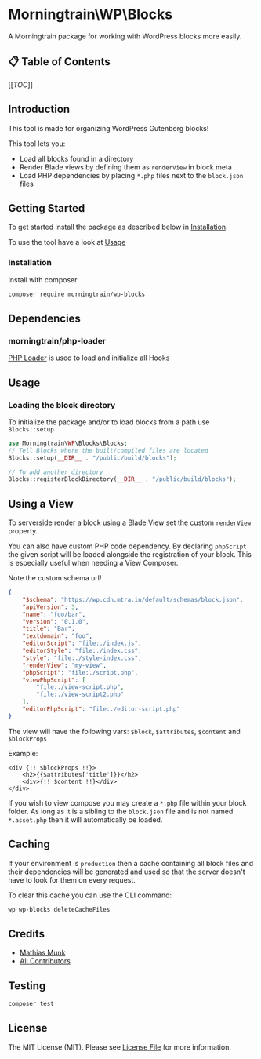 # Morningtrain\WP\Blocks

A Morningtrain package for working with WordPress blocks more easily.

## 📋 Table of Contents

[[_TOC_]]

## Introduction

This tool is made for organizing WordPress Gutenberg blocks!

This tool lets you:

- Load all blocks found in a directory
- Render Blade views by defining them as `renderView` in block meta
- Load PHP dependencies by placing `*.php` files next to the `block.json` files

## Getting Started

To get started install the package as described below in [Installation](#installation).

To use the tool have a look at [Usage](#usage)

### Installation

Install with composer

```bash
composer require morningtrain/wp-blocks
```

## Dependencies

### morningtrain/php-loader

[PHP Loader](https://github.com/Morning-Train/php-loader) is used to load and initialize all Hooks

## Usage

### Loading the block directory

To initialize the package and/or to load blocks from a path use `Blocks::setup`

```php
use Morningtrain\WP\Blocks\Blocks;
// Tell Blocks where the built/compiled files are located
Blocks::setup(__DIR__ . "/public/build/blocks");

// To add another directory
Blocks::registerBlockDirectory(__DIR__ . "/public/build/blocks");
```

## Using a View

To serverside render a block using a Blade View set the custom `renderView` property.

You can also have custom PHP code dependency. By declaring `phpScript` the given script will be loaded alongside the
registration of your block.
This is especially useful when needing a View Composer.

Note the custom schema url!

```json
{
    "$schema": "https://wp.cdn.mtra.in/default/schemas/block.json",
    "apiVersion": 3,
    "name": "foo/bar",
    "version": "0.1.0",
    "title": "Bar",
    "textdomain": "foo",
    "editorScript": "file:./index.js",
    "editorStyle": "file:./index.css",
    "style": "file:./style-index.css",
    "renderView": "my-view",
    "phpScript": "file:./script.php",
    "viewPhpScript": [
        "file:./view-script.php",
        "file:./view-script2.php"
    ],
    "editorPhpScript": "file:./editor-script.php"
}
```

The view will have the following vars: `$block`, `$attributes`, `$content` and `$blockProps`

Example:

```
<div {!! $blockProps !!}>
    <h2>{{$attributes['title']}}</h2>
    <div>{!! $content !!}</div>
</div>
```

If you wish to view compose you may create a `*.php` file within your block folder.
As long as it is a sibling to the `block.json` file and is not named `*.asset.php` then it will automatically be loaded.

## Caching

If your environment is `production` then a cache containing all block files and their dependencies will be generated and
used so that the server doesn't have to look for them on every request.

To clear this cache you can use the CLI command:

```sh
wp wp-blocks deleteCacheFiles
```

## Credits

- [Mathias Munk](https://github.com/mrmoeg)
- [All Contributors](../../contributors)

## Testing

```bash
composer test
```

## License

The MIT License (MIT). Please see [License File](LICENSE) for more information.
